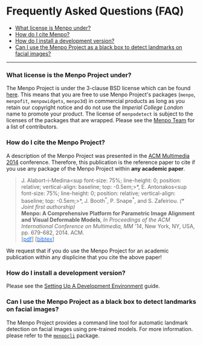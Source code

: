 <html>
<style>
div.noshow { display: none; }
div.bibtex {
	margin-right: 0%;
	margin-top: 1.2em;
	margin-bottom: 1em;
	border: 1px solid silver;
	padding: 0em 1em;
	background: #f9fcff;
}
div.bibtex pre { font-size: 60%; overflow: auto;  width: 100%; padding: 0em 0em;}</style>
<script type="text/javascript">
    function toggleBibtex(articleid) {
        var bib = document.getElementById('bib_'+articleid);
        if (bib) {
            if(bib.className.indexOf('bibtex') != -1) {
                bib.className.indexOf('noshow') == -1?bib.className = 'bibtex noshow':bib.className = 'bibtex';
            }
        } else {
            return;
        }
    }
</script>
</html>

Frequently Asked Questions (FAQ)
================================

  - [What license is Menpo under?](#what-license-is-menpo-under)
  - [How do I cite Menpo?](#citation)
  - [How do I install a development version?](#how-do-i-install-a-development-version)
  - [Can I use the Menpo Project as a black box to detect landmarks on facial images?](#pre_trained_models)

---------------------------------------

### <a name="what-license-is-menpo-under"></a>What license is the Menpo Project under?
The Menpo Project is under the 3-clause BSD license which can be found
[here](https://github.com/menpo/menpo/blob/master/LICENSE.txt). This means
that you are free to use Menpo Project's packages (`menpo`, `menpofit`, `menpowidgets`, `menpo3d`) in commercial products as long as you retain
our copyright notice and do not use the *Imperial College London* name to promote your product.
The license of `menpodetect` is subject to the licenses of the packages that are wrapped.
Please see the [Menpo Team](team/index.md) for a list of contributors.


### <a name="citation"></a>How do I cite the Menpo Project?
A description of the Menpo Project was presented in the [ACM Multimedia 2014](http://acmmm.org/2014/) conference.
Therefore, this publication is the reference paper to cite if you use any package of the Menpo Project within **any academic paper**.

> J. Alabort-i-Medina<sup font-size: 75%;	line-height: 0;	position: relative; vertical-align: baseline; top: -0.5em;>\*</sup>,
> E. Antonakos<sup font-size: 75%; line-height: 0; position: relative; vertical-align: baseline; top: -0.5em;>\*</sup>,
> J. Booth<sup>\*</sup>, P. Snape<sup>\*</sup>, and S. Zafeiriou. _(\* Joint first authorship)_<br/>
> **Menpo: A Comprehensive Platform for Parametric Image Alignment and Visual Deformable Models**,
> *In Proceedings of the ACM International Conference on Multimedia, MM ’14*, New York, NY, USA, pp. 679-682, 2014. ACM.<br/>
[<a href="citation/menpo14.pdf"><font color="1A75FF">pdf</font></a>]
[<a href="javascript:toggleBibtex('menpo14')"><font color="1A75FF">bibtex</font></a>]
<div id="bib_menpo14" class="bibtex noshow">
<pre>
@inproceedings{menpo14,
author = { {Alabort-i-Medina}, Joan and Antonakos, Epameinondas and Booth, James and Snape, Patrick and Zafeiriou, Stefanos},
title = {Menpo: A Comprehensive Platform for Parametric Image Alignment and Visual Deformable Models},
booktitle = {Proceedings of the ACM International Conference on Multimedia},
series = {MM '14},
year = {2014},
isbn = {978-1-4503-3063-3},
location = {Orlando, FL, USA},
pages = {679--682},
numpages = {4},
url = {http://doi.acm.org/10.1145/2647868.2654890},
doi = {10.1145/2647868.2654890},
acmid = {2654890},
publisher = {ACM},
address = {New York, NY, USA}
}
</pre>
</div>

We request that if you do use the Menpo Project for an academic publication within any displicine that you cite the above paper!


### <a name="how-do-i-install-a-development-version"></a>How do I install a development version?
Please see the [Setting Up A Development Environment](/installation/development.md) guide.


### <a name="pre_trained_models"></a>Can I use the Menpo Project as a black box to detect landmarks on facial images?
The Menpo Project provides a command line tool for automatic landmark detection on facial images using pre-trained models. For more information. please refer to the [`menpocli`](userguide/menpocli/index.md) package.

